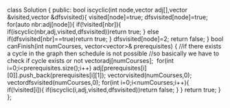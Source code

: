 class Solution {
public:
bool iscyclic(int node,vector<int> adj[],vector<int> &visited,vector<int> &dfsvisited){
visited[node]=true;
dfsvisited[node]=true;
for(auto nbr:adj[node]){
if(!visited[nbr]){
if(iscyclic(nbr,adj,visited,dfsvisited))return true;
}
else if(dfsvisited[nbr]==true)return true;
}
dfsvisited[node]=2;
return false;
}
bool canFinish(int numCourses, vector<vector<int>>& prerequisites) {
//if there exists a cycle in the graph then schedule is not possible
//so basically we have to check if cycle exists or not
vector<int>adj[numCourses];
​
for(int i=0;i<prerequisites.size();i++)
adj[prerequisites[i][0]].push_back(prerequisites[i][1]);
vector<int>visited(numCourses,0);
vector<int>dfsvisited(numCourses,0);
​
for(int i=0;i<numCourses;i++){
if(!visited[i]){
if(iscyclic(i,adj,visited,dfsvisited))return false;
}
}
return true;
}
};